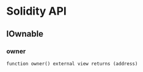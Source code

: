 # Solidity API

## IOwnable

### owner

```solidity
function owner() external view returns (address)
```

